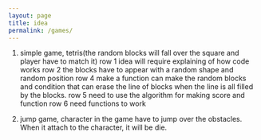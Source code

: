 ```yaml
---
layout: page
title: idea
permalink: /games/
---
```


1. simple game, tetris(the random blocks will fall over the square and player have to match it) row 1 idea will require explaining of how code works row 2 the blocks have to appear with a random shape and random position row 4 make a function can make the random blocks and condition that can erase the line of blocks when the line is all filled by the blocks. row 5 need to use the algorithm for making score and function row 6 need functions to work

2. jump game, character in the game have to jump over the obstacles. When it attach to the character, it will be die.
